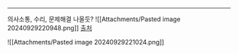 ---
의사소통, 수리, 문제해결 나올듯?
![[Attachments/Pasted image 20240929220948.png]]
[출처](https://blog.naver.com/jiji11234/222531054267)

![[Attachments/Pasted image 20240929221024.png]]

